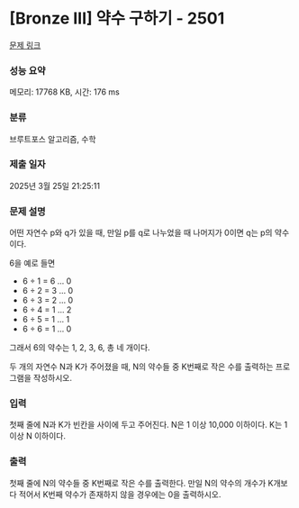 # [Bronze III] 약수 구하기 - 2501 

[문제 링크](https://www.acmicpc.net/problem/2501) 

### 성능 요약

메모리: 17768 KB, 시간: 176 ms

### 분류

브루트포스 알고리즘, 수학

### 제출 일자

2025년 3월 25일 21:25:11

### 문제 설명

<p>어떤 자연수 p와 q가 있을 때, 만일 p를 q로 나누었을 때 나머지가 0이면 q는 p의 약수이다. </p>

<p>6을 예로 들면</p>

<ul>
	<li>6 ÷ 1 = 6 … 0</li>
	<li>6 ÷ 2 = 3 … 0</li>
	<li>6 ÷ 3 = 2 … 0</li>
	<li>6 ÷ 4 = 1 … 2</li>
	<li>6 ÷ 5 = 1 … 1</li>
	<li>6 ÷ 6 = 1 … 0</li>
</ul>

<p>그래서 6의 약수는 1, 2, 3, 6, 총 네 개이다.</p>

<p>두 개의 자연수 N과 K가 주어졌을 때, N의 약수들 중 K번째로 작은 수를 출력하는 프로그램을 작성하시오.</p>

### 입력 

 <p>첫째 줄에 N과 K가 빈칸을 사이에 두고 주어진다. N은 1 이상 10,000 이하이다. K는 1 이상 N 이하이다.</p>

### 출력 

 <p>첫째 줄에 N의 약수들 중 K번째로 작은 수를 출력한다. 만일 N의 약수의 개수가 K개보다 적어서 K번째 약수가 존재하지 않을 경우에는 0을 출력하시오.</p>

